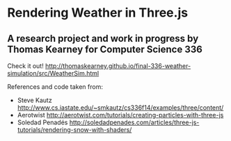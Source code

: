 Rendering Weather in Three.js
==============================
A research project and work in progress by Thomas Kearney for Computer Science 336
--------------------------------------------------------------
Check it out!
http://thomaskearney.github.io/final-336-weather-simulation/src/WeatherSim.html

References and code taken from:
- Steve Kautz http://www.cs.iastate.edu/~smkautz/cs336f14/examples/three/content/
- Aerotwist http://aerotwist.com/tutorials/creating-particles-with-three-js
- Soledad Penadés http://soledadpenades.com/articles/three-js-tutorials/rendering-snow-with-shaders/

